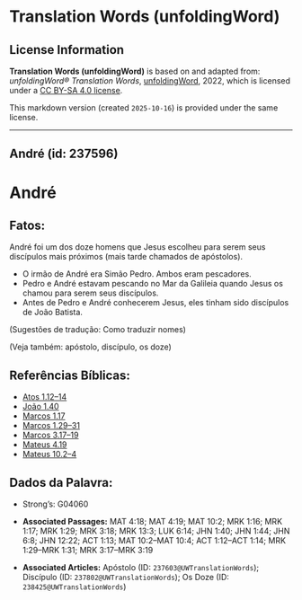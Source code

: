 # Translation Words (unfoldingWord)

## License Information

**Translation Words (unfoldingWord)** is based on and adapted from: _unfoldingWord® Translation Words_, [unfoldingWord](https://unfoldingword.org/utw), 2022, which is licensed under a [CC BY-SA 4.0 license](https://creativecommons.org/licenses/by-sa/4.0/legalcode.en).

This markdown version (created `2025-10-16`) is provided under the same license.



--------------------------------

## André (id: 237596)

André
=====

Fatos:
------

André foi um dos doze homens que Jesus escolheu para serem seus discípulos mais próximos (mais tarde chamados de apóstolos).

* O irmão de André era Simão Pedro. Ambos eram pescadores.
* Pedro e André estavam pescando no Mar da Galileia quando Jesus os chamou para serem seus discípulos.
* Antes de Pedro e André conhecerem Jesus, eles tinham sido discípulos de João Batista.

(Sugestões de tradução: Como traduzir nomes)

(Veja também: apóstolo, discípulo, os doze)

Referências Bíblicas:
---------------------

* [Atos 1\.12–14](https://ref.ly/Acts1:12-Acts1:14)
* [João 1\.40](https://ref.ly/John1:40)
* [Marcos 1\.17](https://ref.ly/Mark1:17)
* [Marcos 1\.29–31](https://ref.ly/Mark1:29-Mark1:31)
* [Marcos 3\.17–19](https://ref.ly/Mark3:17-Mark3:19)
* [Mateus 4\.19](https://ref.ly/Matt4:19)
* [Mateus 10\.2–4](https://ref.ly/Matt10:2-Matt10:4)

Dados da Palavra:
-----------------

* Strong’s: G04060

* **Associated Passages:** MAT 4:18; MAT 4:19; MAT 10:2; MRK 1:16; MRK 1:17; MRK 1:29; MRK 3:18; MRK 13:3; LUK 6:14; JHN 1:40; JHN 1:44; JHN 6:8; JHN 12:22; ACT 1:13; MAT 10:2–MAT 10:4; ACT 1:12–ACT 1:14; MRK 1:29–MRK 1:31; MRK 3:17–MRK 3:19
* **Associated Articles:** Apóstolo (ID: `237603@UWTranslationWords`); Discípulo (ID: `237802@UWTranslationWords`); Os Doze (ID: `238425@UWTranslationWords`)

